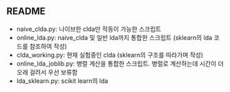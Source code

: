 ## README

* naive_clda.py: 나이브한 clda만 작동이 가능한 스크립트
* online_lda.py: naive_clda 및 일반 lda까지 통합한 스크립트 (sklearn의 lda 코드를 참조하여 작성)
* clda_working.py: 현재 실험중인 clda (sklearn의 구조를 따라가며 작성)
* online_lda_joblib.py: 병렬 계산을 통합한 스크립트. 병렬로 계산하는데 시간이 더 오래 걸려서 우선 보류함
* lda_sklearn.py: scikit learn의 lda